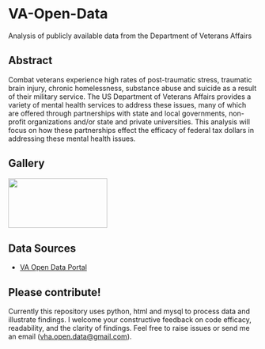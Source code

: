 # VA-Open-Data
Analysis of publicly available data from the Department of Veterans Affairs

## Abstract
Combat veterans experience high rates of post-traumatic stress, traumatic brain injury, chronic homelessness,
substance abuse and suicide as a result of their military service. The US Department of Veterans Affairs provides a 
variety of mental health services to address these issues, many of which are offered through partnerships with state and local
governments, non-profit organizations and/or state and private universities. This analysis will focus on how these partnerships
effect the efficacy of federal tax dollars in addressing these mental health issues.

## Gallery
[<img src="https://leggitta.github.io/plot_ptsd_by_state.png" height="100" width="200">](https://leggitta.github.io/ptsd_by_state.html)

## Data Sources
- [VA Open Data Portal](https://www.va.gov/data/)

## Please contribute!
Currently this repository uses python, html and mysql to process data and illustrate findings. I welcome your constructive
feedback on code efficacy, readability, and the clarity of findings. Feel free to raise issues or send me an email (vha.open.data@gmail.com).

